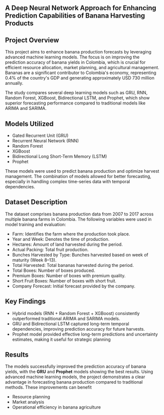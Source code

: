 ## A Deep Neural Network Approach for Enhancing Prediction Capabilities of Banana Harvesting Products
## Project Overview
This project aims to enhance banana production forecasts by leveraging advanced machine learning models. The focus is on improving the prediction accuracy of banana yields in Colombia, which is crucial for efficient resource allocation, market planning, and agricultural management. Bananas are a significant contributor to Colombia's economy, representing 0.4% of the country's GDP and generating approximately USD 730 million annually.

The study compares several deep learning models such as GRU, RNN, Random Forest, XGBoost, Bidirectional LSTM, and Prophet, which show superior forecasting performance compared to traditional models like ARIMA and SARIMA.

## Models Utilized
- Gated Recurrent Unit (GRU)
- Recurrent Neural Network (RNN)
- Random Forest
- XGBoost
- Bidirectional Long Short-Term Memory (LSTM)
- Prophet

These models were used to predict banana production and optimize harvest management. The combination of models allowed for better forecasting, especially in handling complex time-series data with temporal dependencies.

## Dataset Description
The dataset comprises banana production data from 2007 to 2017 across multiple banana farms in Colombia. The following variables were used in model training and evaluation:

- Farm: Identifies the farm where the production took place.
- Year and Week: Denotes the time of production.
- Hectares: Amount of land harvested during the period.
- Actual Packing: Total fruit production.
- Bunches Harvested by Type: Bunches harvested based on week of maturity (Week 8–13).
- Total Harvested: Total bananas harvested during the period.
- Total Boxes: Number of boxes produced.
- Premium Boxes: Number of boxes with premium quality.
- Short Fruit Boxes: Number of boxes with short fruit.
- Company Forecast: Initial forecast provided by the company.

## Key Findings
- Hybrid models (RNN + Random Forest + XGBoost) consistently outperformed traditional ARIMA and SARIMA models.
- GRU and Bidirectional LSTM captured long-term temporal dependencies, improving prediction accuracy for future harvests.
- Prophet model provided effective long-term predictions and uncertainty estimates, making it useful for strategic planning

## Results
The models successfully improved the prediction accuracy of banana yields, with the **GRU** and **Prophet** models showing the best results. Using advanced machine learning models, the project demonstrates a clear advantage in forecasting banana production compared to traditional methods. These improvements can benefit 
- Resource planning
- Market analysis
- Operational efficiency in banana agriculture

